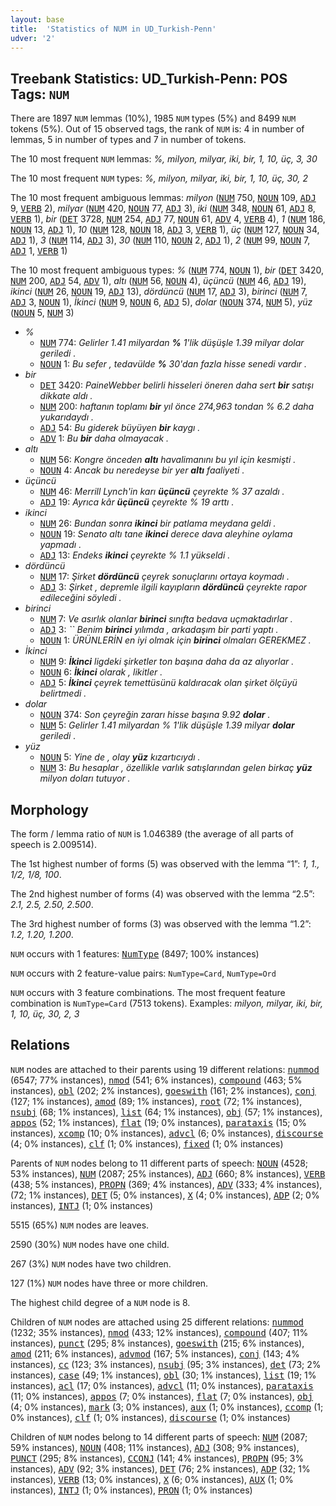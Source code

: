 ```yaml
---
layout: base
title:  'Statistics of NUM in UD_Turkish-Penn'
udver: '2'
---
```


## Treebank Statistics: UD_Turkish-Penn: POS Tags: `NUM`

There are 1897 `NUM` lemmas (10%), 1985 `NUM` types (5%) and 8499 `NUM` tokens (5%).
Out of 15 observed tags, the rank of `NUM` is: 4 in number of lemmas, 5 in number of types and 7 in number of tokens.

The 10 most frequent `NUM` lemmas: <em>%, milyon, milyar, iki, bir, 1, 10, üç, 3, 30</em>

The 10 most frequent `NUM` types:  <em>%, milyon, milyar, iki, bir, 1, 10, üç, 30, 2</em>

The 10 most frequent ambiguous lemmas: <em>milyon</em> (<tt><a href="tr_penn-pos-NUM.html">NUM</a></tt> 750, <tt><a href="tr_penn-pos-NOUN.html">NOUN</a></tt> 109, <tt><a href="tr_penn-pos-ADJ.html">ADJ</a></tt> 9, <tt><a href="tr_penn-pos-VERB.html">VERB</a></tt> 2), <em>milyar</em> (<tt><a href="tr_penn-pos-NUM.html">NUM</a></tt> 420, <tt><a href="tr_penn-pos-NOUN.html">NOUN</a></tt> 77, <tt><a href="tr_penn-pos-ADJ.html">ADJ</a></tt> 3), <em>iki</em> (<tt><a href="tr_penn-pos-NUM.html">NUM</a></tt> 348, <tt><a href="tr_penn-pos-NOUN.html">NOUN</a></tt> 61, <tt><a href="tr_penn-pos-ADJ.html">ADJ</a></tt> 8, <tt><a href="tr_penn-pos-VERB.html">VERB</a></tt> 1), <em>bir</em> (<tt><a href="tr_penn-pos-DET.html">DET</a></tt> 3728, <tt><a href="tr_penn-pos-NUM.html">NUM</a></tt> 254, <tt><a href="tr_penn-pos-ADJ.html">ADJ</a></tt> 77, <tt><a href="tr_penn-pos-NOUN.html">NOUN</a></tt> 61, <tt><a href="tr_penn-pos-ADV.html">ADV</a></tt> 4, <tt><a href="tr_penn-pos-VERB.html">VERB</a></tt> 4), <em>1</em> (<tt><a href="tr_penn-pos-NUM.html">NUM</a></tt> 186, <tt><a href="tr_penn-pos-NOUN.html">NOUN</a></tt> 13, <tt><a href="tr_penn-pos-ADJ.html">ADJ</a></tt> 1), <em>10</em> (<tt><a href="tr_penn-pos-NUM.html">NUM</a></tt> 128, <tt><a href="tr_penn-pos-NOUN.html">NOUN</a></tt> 18, <tt><a href="tr_penn-pos-ADJ.html">ADJ</a></tt> 3, <tt><a href="tr_penn-pos-VERB.html">VERB</a></tt> 1), <em>üç</em> (<tt><a href="tr_penn-pos-NUM.html">NUM</a></tt> 127, <tt><a href="tr_penn-pos-NOUN.html">NOUN</a></tt> 34, <tt><a href="tr_penn-pos-ADJ.html">ADJ</a></tt> 1), <em>3</em> (<tt><a href="tr_penn-pos-NUM.html">NUM</a></tt> 114, <tt><a href="tr_penn-pos-ADJ.html">ADJ</a></tt> 3), <em>30</em> (<tt><a href="tr_penn-pos-NUM.html">NUM</a></tt> 110, <tt><a href="tr_penn-pos-NOUN.html">NOUN</a></tt> 2, <tt><a href="tr_penn-pos-ADJ.html">ADJ</a></tt> 1), <em>2</em> (<tt><a href="tr_penn-pos-NUM.html">NUM</a></tt> 99, <tt><a href="tr_penn-pos-NOUN.html">NOUN</a></tt> 7, <tt><a href="tr_penn-pos-ADJ.html">ADJ</a></tt> 1, <tt><a href="tr_penn-pos-VERB.html">VERB</a></tt> 1)

The 10 most frequent ambiguous types:  <em>%</em> (<tt><a href="tr_penn-pos-NUM.html">NUM</a></tt> 774, <tt><a href="tr_penn-pos-NOUN.html">NOUN</a></tt> 1), <em>bir</em> (<tt><a href="tr_penn-pos-DET.html">DET</a></tt> 3420, <tt><a href="tr_penn-pos-NUM.html">NUM</a></tt> 200, <tt><a href="tr_penn-pos-ADJ.html">ADJ</a></tt> 54, <tt><a href="tr_penn-pos-ADV.html">ADV</a></tt> 1), <em>altı</em> (<tt><a href="tr_penn-pos-NUM.html">NUM</a></tt> 56, <tt><a href="tr_penn-pos-NOUN.html">NOUN</a></tt> 4), <em>üçüncü</em> (<tt><a href="tr_penn-pos-NUM.html">NUM</a></tt> 46, <tt><a href="tr_penn-pos-ADJ.html">ADJ</a></tt> 19), <em>ikinci</em> (<tt><a href="tr_penn-pos-NUM.html">NUM</a></tt> 26, <tt><a href="tr_penn-pos-NOUN.html">NOUN</a></tt> 19, <tt><a href="tr_penn-pos-ADJ.html">ADJ</a></tt> 13), <em>dördüncü</em> (<tt><a href="tr_penn-pos-NUM.html">NUM</a></tt> 17, <tt><a href="tr_penn-pos-ADJ.html">ADJ</a></tt> 3), <em>birinci</em> (<tt><a href="tr_penn-pos-NUM.html">NUM</a></tt> 7, <tt><a href="tr_penn-pos-ADJ.html">ADJ</a></tt> 3, <tt><a href="tr_penn-pos-NOUN.html">NOUN</a></tt> 1), <em>İkinci</em> (<tt><a href="tr_penn-pos-NUM.html">NUM</a></tt> 9, <tt><a href="tr_penn-pos-NOUN.html">NOUN</a></tt> 6, <tt><a href="tr_penn-pos-ADJ.html">ADJ</a></tt> 5), <em>dolar</em> (<tt><a href="tr_penn-pos-NOUN.html">NOUN</a></tt> 374, <tt><a href="tr_penn-pos-NUM.html">NUM</a></tt> 5), <em>yüz</em> (<tt><a href="tr_penn-pos-NOUN.html">NOUN</a></tt> 5, <tt><a href="tr_penn-pos-NUM.html">NUM</a></tt> 3)


* <em>%</em>
  * <tt><a href="tr_penn-pos-NUM.html">NUM</a></tt> 774: <em>Gelirler 1.41 milyardan <b>%</b> 1'lik düşüşle 1.39 milyar dolar geriledi .</em>
  * <tt><a href="tr_penn-pos-NOUN.html">NOUN</a></tt> 1: <em>Bu sefer , tedavülde <b>%</b> 30'dan fazla hisse senedi vardır .</em>
* <em>bir</em>
  * <tt><a href="tr_penn-pos-DET.html">DET</a></tt> 3420: <em>PaineWebber belirli hisseleri öneren daha sert <b>bir</b> satışı dikkate aldı .</em>
  * <tt><a href="tr_penn-pos-NUM.html">NUM</a></tt> 200: <em>haftanın toplamı <b>bir</b> yıl önce 274,963 tondan % 6.2 daha yukarıdaydı .</em>
  * <tt><a href="tr_penn-pos-ADJ.html">ADJ</a></tt> 54: <em>Bu giderek büyüyen <b>bir</b> kaygı .</em>
  * <tt><a href="tr_penn-pos-ADV.html">ADV</a></tt> 1: <em>Bu <b>bir</b> daha olmayacak .</em>
* <em>altı</em>
  * <tt><a href="tr_penn-pos-NUM.html">NUM</a></tt> 56: <em>Kongre önceden <b>altı</b> havalimanını bu yıl için kesmişti .</em>
  * <tt><a href="tr_penn-pos-NOUN.html">NOUN</a></tt> 4: <em>Ancak bu neredeyse bir yer <b>altı</b> faaliyeti .</em>
* <em>üçüncü</em>
  * <tt><a href="tr_penn-pos-NUM.html">NUM</a></tt> 46: <em>Merrill Lynch'in karı <b>üçüncü</b> çeyrekte % 37 azaldı .</em>
  * <tt><a href="tr_penn-pos-ADJ.html">ADJ</a></tt> 19: <em>Ayrıca kâr <b>üçüncü</b> çeyrekte % 19 arttı .</em>
* <em>ikinci</em>
  * <tt><a href="tr_penn-pos-NUM.html">NUM</a></tt> 26: <em>Bundan sonra <b>ikinci</b> bir patlama meydana geldi .</em>
  * <tt><a href="tr_penn-pos-NOUN.html">NOUN</a></tt> 19: <em>Senato altı tane <b>ikinci</b> derece dava aleyhine oylama yapmadı .</em>
  * <tt><a href="tr_penn-pos-ADJ.html">ADJ</a></tt> 13: <em>Endeks <b>ikinci</b> çeyrekte % 1.1 yükseldi .</em>
* <em>dördüncü</em>
  * <tt><a href="tr_penn-pos-NUM.html">NUM</a></tt> 17: <em>Şirket <b>dördüncü</b> çeyrek sonuçlarını ortaya koymadı .</em>
  * <tt><a href="tr_penn-pos-ADJ.html">ADJ</a></tt> 3: <em>Şirket , depremle ilgili kayıpların <b>dördüncü</b> çeyrekte rapor edileceğini söyledi .</em>
* <em>birinci</em>
  * <tt><a href="tr_penn-pos-NUM.html">NUM</a></tt> 7: <em>Ve asırlık olanlar <b>birinci</b> sınıfta bedava uçmaktadırlar .</em>
  * <tt><a href="tr_penn-pos-ADJ.html">ADJ</a></tt> 3: <em>`` Benim <b>birinci</b> yılımda , arkadaşım bir parti yaptı .</em>
  * <tt><a href="tr_penn-pos-NOUN.html">NOUN</a></tt> 1: <em>ÜRÜNLERİN en iyi olmak için <b>birinci</b> olmaları GEREKMEZ .</em>
* <em>İkinci</em>
  * <tt><a href="tr_penn-pos-NUM.html">NUM</a></tt> 9: <em><b>İkinci</b> ligdeki şirketler ton başına daha da az alıyorlar .</em>
  * <tt><a href="tr_penn-pos-NOUN.html">NOUN</a></tt> 6: <em><b>İkinci</b> olarak , likitler .</em>
  * <tt><a href="tr_penn-pos-ADJ.html">ADJ</a></tt> 5: <em><b>İkinci</b> çeyrek temettüsünü kaldıracak olan şirket ölçüyü belirtmedi .</em>
* <em>dolar</em>
  * <tt><a href="tr_penn-pos-NOUN.html">NOUN</a></tt> 374: <em>Son çeyreğin zararı hisse başına 9.92 <b>dolar</b> .</em>
  * <tt><a href="tr_penn-pos-NUM.html">NUM</a></tt> 5: <em>Gelirler 1.41 milyardan % 1'lik düşüşle 1.39 milyar <b>dolar</b> geriledi .</em>
* <em>yüz</em>
  * <tt><a href="tr_penn-pos-NOUN.html">NOUN</a></tt> 5: <em>Yine de , olay <b>yüz</b> kızartıcıydı .</em>
  * <tt><a href="tr_penn-pos-NUM.html">NUM</a></tt> 3: <em>Bu hesaplar , özellikle varlık satışlarından gelen birkaç <b>yüz</b> milyon doları tutuyor .</em>

## Morphology

The form / lemma ratio of `NUM` is 1.046389 (the average of all parts of speech is 2.009514).

The 1st highest number of forms (5) was observed with the lemma “1”: <em>1, 1., 1/2, 1/8, 100</em>.

The 2nd highest number of forms (4) was observed with the lemma “2.5”: <em>2.1, 2.5, 2.50, 2.500</em>.

The 3rd highest number of forms (3) was observed with the lemma “1.2”: <em>1.2, 1.20, 1.200</em>.

`NUM` occurs with 1 features: <tt><a href="tr_penn-feat-NumType.html">NumType</a></tt> (8497; 100% instances)

`NUM` occurs with 2 feature-value pairs: `NumType=Card`, `NumType=Ord`

`NUM` occurs with 3 feature combinations.
The most frequent feature combination is `NumType=Card` (7513 tokens).
Examples: <em>milyon, milyar, iki, bir, 1, 10, üç, 30, 2, 3</em>


## Relations

`NUM` nodes are attached to their parents using 19 different relations: <tt><a href="tr_penn-dep-nummod.html">nummod</a></tt> (6547; 77% instances), <tt><a href="tr_penn-dep-nmod.html">nmod</a></tt> (541; 6% instances), <tt><a href="tr_penn-dep-compound.html">compound</a></tt> (463; 5% instances), <tt><a href="tr_penn-dep-obl.html">obl</a></tt> (202; 2% instances), <tt><a href="tr_penn-dep-goeswith.html">goeswith</a></tt> (161; 2% instances), <tt><a href="tr_penn-dep-conj.html">conj</a></tt> (127; 1% instances), <tt><a href="tr_penn-dep-amod.html">amod</a></tt> (89; 1% instances), <tt><a href="tr_penn-dep-root.html">root</a></tt> (72; 1% instances), <tt><a href="tr_penn-dep-nsubj.html">nsubj</a></tt> (68; 1% instances), <tt><a href="tr_penn-dep-list.html">list</a></tt> (64; 1% instances), <tt><a href="tr_penn-dep-obj.html">obj</a></tt> (57; 1% instances), <tt><a href="tr_penn-dep-appos.html">appos</a></tt> (52; 1% instances), <tt><a href="tr_penn-dep-flat.html">flat</a></tt> (19; 0% instances), <tt><a href="tr_penn-dep-parataxis.html">parataxis</a></tt> (15; 0% instances), <tt><a href="tr_penn-dep-xcomp.html">xcomp</a></tt> (10; 0% instances), <tt><a href="tr_penn-dep-advcl.html">advcl</a></tt> (6; 0% instances), <tt><a href="tr_penn-dep-discourse.html">discourse</a></tt> (4; 0% instances), <tt><a href="tr_penn-dep-clf.html">clf</a></tt> (1; 0% instances), <tt><a href="tr_penn-dep-fixed.html">fixed</a></tt> (1; 0% instances)

Parents of `NUM` nodes belong to 11 different parts of speech: <tt><a href="tr_penn-pos-NOUN.html">NOUN</a></tt> (4528; 53% instances), <tt><a href="tr_penn-pos-NUM.html">NUM</a></tt> (2087; 25% instances), <tt><a href="tr_penn-pos-ADJ.html">ADJ</a></tt> (660; 8% instances), <tt><a href="tr_penn-pos-VERB.html">VERB</a></tt> (438; 5% instances), <tt><a href="tr_penn-pos-PROPN.html">PROPN</a></tt> (369; 4% instances), <tt><a href="tr_penn-pos-ADV.html">ADV</a></tt> (333; 4% instances),  (72; 1% instances), <tt><a href="tr_penn-pos-DET.html">DET</a></tt> (5; 0% instances), <tt><a href="tr_penn-pos-X.html">X</a></tt> (4; 0% instances), <tt><a href="tr_penn-pos-ADP.html">ADP</a></tt> (2; 0% instances), <tt><a href="tr_penn-pos-INTJ.html">INTJ</a></tt> (1; 0% instances)

5515 (65%) `NUM` nodes are leaves.

2590 (30%) `NUM` nodes have one child.

267 (3%) `NUM` nodes have two children.

127 (1%) `NUM` nodes have three or more children.

The highest child degree of a `NUM` node is 8.

Children of `NUM` nodes are attached using 25 different relations: <tt><a href="tr_penn-dep-nummod.html">nummod</a></tt> (1232; 35% instances), <tt><a href="tr_penn-dep-nmod.html">nmod</a></tt> (433; 12% instances), <tt><a href="tr_penn-dep-compound.html">compound</a></tt> (407; 11% instances), <tt><a href="tr_penn-dep-punct.html">punct</a></tt> (295; 8% instances), <tt><a href="tr_penn-dep-goeswith.html">goeswith</a></tt> (215; 6% instances), <tt><a href="tr_penn-dep-amod.html">amod</a></tt> (211; 6% instances), <tt><a href="tr_penn-dep-advmod.html">advmod</a></tt> (167; 5% instances), <tt><a href="tr_penn-dep-conj.html">conj</a></tt> (143; 4% instances), <tt><a href="tr_penn-dep-cc.html">cc</a></tt> (123; 3% instances), <tt><a href="tr_penn-dep-nsubj.html">nsubj</a></tt> (95; 3% instances), <tt><a href="tr_penn-dep-det.html">det</a></tt> (73; 2% instances), <tt><a href="tr_penn-dep-case.html">case</a></tt> (49; 1% instances), <tt><a href="tr_penn-dep-obl.html">obl</a></tt> (30; 1% instances), <tt><a href="tr_penn-dep-list.html">list</a></tt> (19; 1% instances), <tt><a href="tr_penn-dep-acl.html">acl</a></tt> (17; 0% instances), <tt><a href="tr_penn-dep-advcl.html">advcl</a></tt> (11; 0% instances), <tt><a href="tr_penn-dep-parataxis.html">parataxis</a></tt> (11; 0% instances), <tt><a href="tr_penn-dep-appos.html">appos</a></tt> (7; 0% instances), <tt><a href="tr_penn-dep-flat.html">flat</a></tt> (7; 0% instances), <tt><a href="tr_penn-dep-obj.html">obj</a></tt> (4; 0% instances), <tt><a href="tr_penn-dep-mark.html">mark</a></tt> (3; 0% instances), <tt><a href="tr_penn-dep-aux.html">aux</a></tt> (1; 0% instances), <tt><a href="tr_penn-dep-ccomp.html">ccomp</a></tt> (1; 0% instances), <tt><a href="tr_penn-dep-clf.html">clf</a></tt> (1; 0% instances), <tt><a href="tr_penn-dep-discourse.html">discourse</a></tt> (1; 0% instances)

Children of `NUM` nodes belong to 14 different parts of speech: <tt><a href="tr_penn-pos-NUM.html">NUM</a></tt> (2087; 59% instances), <tt><a href="tr_penn-pos-NOUN.html">NOUN</a></tt> (408; 11% instances), <tt><a href="tr_penn-pos-ADJ.html">ADJ</a></tt> (308; 9% instances), <tt><a href="tr_penn-pos-PUNCT.html">PUNCT</a></tt> (295; 8% instances), <tt><a href="tr_penn-pos-CCONJ.html">CCONJ</a></tt> (141; 4% instances), <tt><a href="tr_penn-pos-PROPN.html">PROPN</a></tt> (95; 3% instances), <tt><a href="tr_penn-pos-ADV.html">ADV</a></tt> (92; 3% instances), <tt><a href="tr_penn-pos-DET.html">DET</a></tt> (76; 2% instances), <tt><a href="tr_penn-pos-ADP.html">ADP</a></tt> (32; 1% instances), <tt><a href="tr_penn-pos-VERB.html">VERB</a></tt> (13; 0% instances), <tt><a href="tr_penn-pos-X.html">X</a></tt> (6; 0% instances), <tt><a href="tr_penn-pos-AUX.html">AUX</a></tt> (1; 0% instances), <tt><a href="tr_penn-pos-INTJ.html">INTJ</a></tt> (1; 0% instances), <tt><a href="tr_penn-pos-PRON.html">PRON</a></tt> (1; 0% instances)

